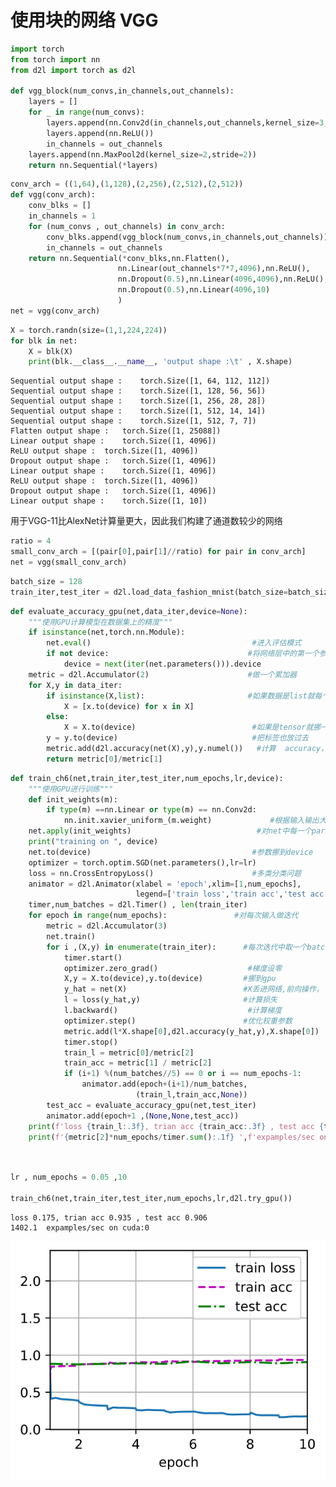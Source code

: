 # 使用块的网络 VGG


```python
import torch
from torch import nn
from d2l import torch as d2l

def vgg_block(num_convs,in_channels,out_channels):
    layers = []
    for _ in range(num_convs):
        layers.append(nn.Conv2d(in_channels,out_channels,kernel_size=3,padding=1))
        layers.append(nn.ReLU())
        in_channels = out_channels
    layers.append(nn.MaxPool2d(kernel_size=2,stride=2))
    return nn.Sequential(*layers)
```


```python
conv_arch = ((1,64),(1,128),(2,256),(2,512),(2,512))
def vgg(conv_arch):
    conv_blks = []
    in_channels = 1
    for (num_convs , out_channels) in conv_arch:
        conv_blks.append(vgg_block(num_convs,in_channels,out_channels))
        in_channels = out_channels
    return nn.Sequential(*conv_blks,nn.Flatten(),
                        nn.Linear(out_channels*7*7,4096),nn.ReLU(),
                        nn.Dropout(0.5),nn.Linear(4096,4096),nn.ReLU(),
                        nn.Dropout(0.5),nn.Linear(4096,10)
                        )
net = vgg(conv_arch)
```


```python
X = torch.randn(size=(1,1,224,224))
for blk in net:
    X = blk(X)
    print(blk.__class__.__name__, 'output shape :\t' , X.shape)
```

    Sequential output shape :	 torch.Size([1, 64, 112, 112])
    Sequential output shape :	 torch.Size([1, 128, 56, 56])
    Sequential output shape :	 torch.Size([1, 256, 28, 28])
    Sequential output shape :	 torch.Size([1, 512, 14, 14])
    Sequential output shape :	 torch.Size([1, 512, 7, 7])
    Flatten output shape :	 torch.Size([1, 25088])
    Linear output shape :	 torch.Size([1, 4096])
    ReLU output shape :	 torch.Size([1, 4096])
    Dropout output shape :	 torch.Size([1, 4096])
    Linear output shape :	 torch.Size([1, 4096])
    ReLU output shape :	 torch.Size([1, 4096])
    Dropout output shape :	 torch.Size([1, 4096])
    Linear output shape :	 torch.Size([1, 10])


用于VGG-11比AlexNet计算量更大，因此我们构建了通道数较少的网络


```python
ratio = 4
small_conv_arch = [(pair[0],pair[1]//ratio) for pair in conv_arch]
net = vgg(small_conv_arch)
```


```python
batch_size = 128
train_iter,test_iter = d2l.load_data_fashion_mnist(batch_size=batch_size,resize=224)
```


```python
def evaluate_accuracy_gpu(net,data_iter,device=None):
    """使用GPU计算模型在数据集上的精度"""
    if isinstance(net,torch.nn.Module):
        net.eval()                                    #进入评估模式
        if not device:                               #将网络层中的第一个参数的device拿出来
            device = next(iter(net.parameters())).device
    metric = d2l.Accumulator(2)                      #做一个累加器
    for X,y in data_iter:                            
        if isinstance(X,list):                       #如果数据是list就每个挪一下
            X = [x.to(device) for x in X]
        else:
            X = X.to(device)                          #如果是tensor就挪一次
        y = y.to(device)                              #把标签也放过去
        metric.add(d2l.accuracy(net(X),y),y.numel())   #计算  accuracy，计算y的个数
        return metric[0]/metric[1]
```


```python
def train_ch6(net,train_iter,test_iter,num_epochs,lr,device):
    """使用GPU进行训练"""
    def init_weights(m):
        if type(m) ==nn.Linear or type(m) == nn.Conv2d:
            nn.init.xavier_uniform_(m.weight)             #根据输入输出大小，评估模型方差，保证模型一开始不要炸了
    net.apply(init_weights)                            #对net中每一个parameter初始化权重
    print("training on ", device)
    net.to(device)                                    #参数挪到device
    optimizer = torch.optim.SGD(net.parameters(),lr=lr)  
    loss = nn.CrossEntropyLoss()                      #多类分类问题
    animator = d2l.Animator(xlabel = 'epoch',xlim=[1,num_epochs],             #动画效果
                            legend=['train loss','train acc','test acc'])
    timer,num_batches = d2l.Timer() , len(train_iter)
    for epoch in range(num_epochs):               #对每次输入做迭代   
        metric = d2l.Accumulator(3)
        net.train()
        for i ,(X,y) in enumerate(train_iter):      #每次迭代中取一个batch
            timer.start()
            optimizer.zero_grad()                    #梯度设零
            X,y = X.to(device),y.to(device)         #挪到gpu
            y_hat = net(X)                          #X丢进网络,前向操作，
            l = loss(y_hat,y)                       #计算损失
            l.backward()                             #计算梯度
            optimizer.step()                        #优化权重参数
            metric.add(l*X.shape[0],d2l.accuracy(y_hat,y),X.shape[0])  #存储绘图参数值
            timer.stop()
            train_l = metric[0]/metric[2]
            train_acc = metric[1] / metric[2]
            if (i+1) %(num_batches//5) == 0 or i == num_epochs-1:
                animator.add(epoch+(i+1)/num_batches,
                            (train_l,train_acc,None))
        test_acc = evaluate_accuracy_gpu(net,test_iter)
        animator.add(epoch+1 ,(None,None,test_acc))
    print(f'loss {train_l:.3f}, trian acc {train_acc:.3f} , test acc {test_acc:.3f}')
    print(f'{metric[2]*num_epochs/timer.sum():.1f} ',f'expamples/sec on {str(device)}')
            
            
```


```python
lr , num_epochs = 0.05 ,10

train_ch6(net,train_iter,test_iter,num_epochs,lr,d2l.try_gpu())
```

    loss 0.175, trian acc 0.935 , test acc 0.906
    1402.1  expamples/sec on cuda:0



    
![svg](output_9_1.svg)
    

